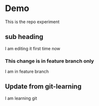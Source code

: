 # Demo

This is the repo experiment

## sub heading

I am editing it first time now

### This change is in feature branch only

I am in feature branch

## Update from git-learning

I am learning git




